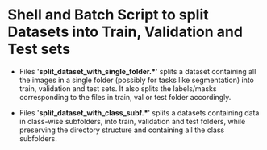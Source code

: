 # Shell and Batch Script to split Datasets into Train, Validation and Test sets

- Files '**split_dataset_with_single_folder.\***' splits a dataset containing all the images in a single folder (possibly for tasks like segmentation) into train, validation and test sets. It also splits the labels/masks corresponding to the files in train, val or test folder accordingly.

- Files '**split_dataset_with_class_subf.\***' splits a datasets containing data in class-wise subfolders, into train, validation and test folders, while preserving the directory structure and containing all the class subfolders.
